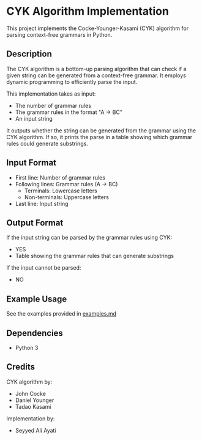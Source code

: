 # CYK Algorithm Implementation
This project implements the Cocke-Younger-Kasami (CYK) algorithm for parsing context-free grammars in Python.

## Description
The CYK algorithm is a bottom-up parsing algorithm that can check if a given string can be generated from a context-free grammar. It employs dynamic programming to efficiently parse the input.

This implementation takes as input:
- The number of grammar rules
- The grammar rules in the format "A -> BC" 
- An input string

It outputs whether the string can be generated from the grammar using the CYK algorithm. If so, it prints the parse in a table showing which grammar rules could generate substrings.

## Input Format
- First line: Number of grammar rules
- Following lines: Grammar rules (A -> BC)
    - Terminals: Lowercase letters
    - Non-terminals: Uppercase letters
- Last line: Input string

## Output Format
If the input string can be parsed by the grammar rules using CYK:
- YES
- Table showing the grammar rules that can generate substrings

If the input cannot be parsed:
- NO

## Example Usage
See the examples provided in [examples.md](examples.md)

## Dependencies
- Python 3

## Credits
CYK algorithm by:
- John Cocke 
- Daniel Younger  
- Tadao Kasami

Implementation by:
- Seyyed Ali Ayati